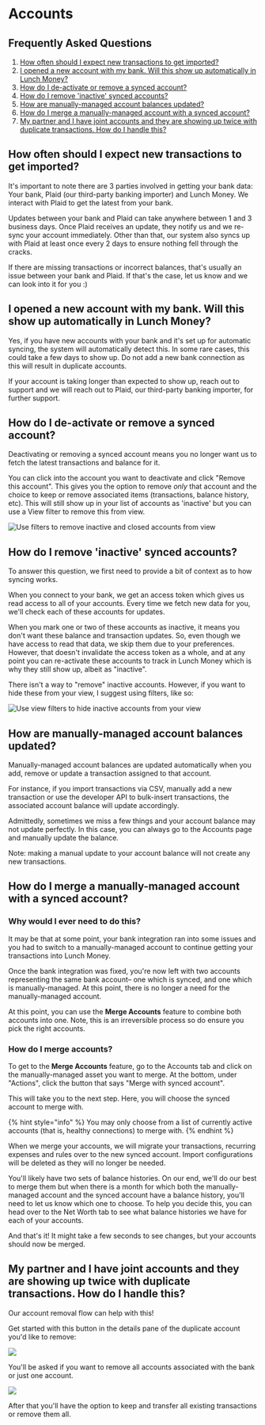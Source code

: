 # Accounts

## Frequently Asked Questions

1. [How often should I expect new transactions to get imported?](linked-accounts.md#how-often-should-i-expect-new-transactions-to-get-imported)
2. [I opened a new account with my bank. Will this show up automatically in Lunch Money?](linked-accounts.md#i-opened-a-new-account-with-my-bank-will-this-show-up-automatically-in-lunch-money)
3. [How do I de-activate or remove a synced account?](linked-accounts.md#how-do-i-de-activate-or-remove-a-synced-account)
4. [How do I remove 'inactive' synced accounts?](linked-accounts.md#how-do-i-remove-inactive-synced-accounts)
5. [How are manually-managed account balances updated?](linked-accounts.md#how-are-manually-managed-account-balances-updated)
6. [How do I merge a manually-managed account with a synced account?](linked-accounts.md#how-do-i-merge-accounts)
7. [My partner and I have joint accounts and they are showing up twice with duplicate transactions. How do I handle this?](linked-accounts.md#my-partner-and-i-have-joint-accounts-and-they-are-showing-up-twice-with-duplicate-transactions-how-do-i-handle-this)

## How often should I expect new transactions to get imported?

It's important to note there are 3 parties involved in getting your bank data: Your bank, Plaid \(our third-party banking importer\) and Lunch Money. We interact with Plaid to get the latest from your bank.

Updates between your bank and Plaid can take anywhere between 1 and 3 business days. Once Plaid receives an update, they notify us and we re-sync your account immediately. Other than that, our system also syncs up with Plaid at least once every 2 days to ensure nothing fell through the cracks.

If there are missing transactions or incorrect balances, that's usually an issue between your bank and Plaid. If that's the case, let us know and we can look into it for you :\)

## I opened a new account with my bank. Will this show up automatically in Lunch Money?

Yes, if you have new accounts with your bank and it's set up for automatic syncing, the system will automatically detect this. In some rare cases, this could take a few days to show up. Do not add a new bank connection as this will result in duplicate accounts.

If your account is taking longer than expected to show up, reach out to support and we will reach out to Plaid, our third-party banking importer, for further support.

## How do I de-activate or remove a synced account?

Deactivating or removing a synced account means you no longer want us to fetch the latest transactions and balance for it.

You can click into the account you want to deactivate and click "Remove this account". This gives you the option to remove _only_ that account and the choice to keep or remove associated items \(transactions, balance history, etc\). This will still show up in your list of accounts as 'inactive' but you can use a View filter to remove this from view.

![Use filters to remove inactive and closed accounts from view](../.gitbook/assets/screen-shot-2021-03-24-at-4.18.02-pm%20%281%29.png)

## How do I remove 'inactive' synced accounts?

To answer this question, we first need to provide a bit of context as to how syncing works.

When you connect to your bank, we get an access token which gives us read access to all of your accounts. Every time we fetch new data for you, we'll check each of these accounts for updates. 

When you mark one or two of these accounts as inactive, it means you don't want these balance and transaction updates. So, even though we have access to read that data, we skip them due to your preferences. However, that doesn't invalidate the access token as a whole, and at any point you can re-activate these accounts to track in Lunch Money which is why they still show up, albeit as "inactive".

There isn't a way to "remove" inactive accounts. However, if you want to hide these from your view, I suggest using filters, like so:

![Use view filters to hide inactive accounts from your view](../.gitbook/assets/screen-shot-2021-03-24-at-4.18.02-pm.png)

## How are manually-managed account balances updated?

Manually-managed account balances are updated automatically when you add, remove or update a transaction assigned to that account.

For instance, if you import transactions via CSV, manually add a new transaction or use the developer API to bulk-insert transactions, the associated account balance will update accordingly.

Admittedly, sometimes we miss a few things and your account balance may not update perfectly. In this case, you can always go to the Accounts page and manually update the balance.

Note: making a manual update to your account balance will not create any new transactions.

## How do I merge a manually-managed account with a synced account?

### Why would I ever need to do this?

It may be that at some point, your bank integration ran into some issues and you had to switch to a manually-managed account to continue getting your transactions into Lunch Money.

Once the bank integration was fixed, you're now left with two accounts representing the same bank account– one which is synced, and one which is manually-managed. At this point, there is no longer a need for the manually-managed account.

At this point, you can use the **Merge Accounts** feature to combine both accounts into one. Note, this is an irreversible process so do ensure you pick the right accounts.

### How do I merge accounts?

To get to the **Merge Accounts** feature, go to the Accounts tab and click on the manually-managed asset you want to merge.  At the bottom, under "Actions", click the button that says "Merge with synced account".

This will take you to the next step. Here, you will choose the synced account to merge with. 

{% hint style="info" %}
You may only choose from a list of currently active accounts \(that is, healthy connections\) to merge with.
{% endhint %}

When we merge your accounts, we will migrate your transactions, recurring expenses and rules over to the new synced account. Import configurations will be deleted as they will no longer be needed. 

You'll likely have two sets of balance histories. On our end, we'll do our best to merge them but when there is a month for which both the manually-managed account and the synced account have a balance history, you'll need to let us know which one to choose. To help you decide this, you can head over to the Net Worth tab to see what balance histories we have for each of your accounts.

And that's it! It might take a few seconds to see changes, but your accounts should now be merged.

## My partner and I have joint accounts and they are showing up twice with duplicate transactions. How do I handle this?

Our account removal flow can help with this!

Get started with this button in the details pane of the duplicate account you'd like to remove:

![](../.gitbook/assets/screen-shot-2020-04-07-at-11.35.53-am.png)

You'll be asked if you want to remove all accounts associated with the bank or just one account.

![](../.gitbook/assets/unnamed.png)

After that you'll have the option to keep and transfer all existing transactions or remove them all.

